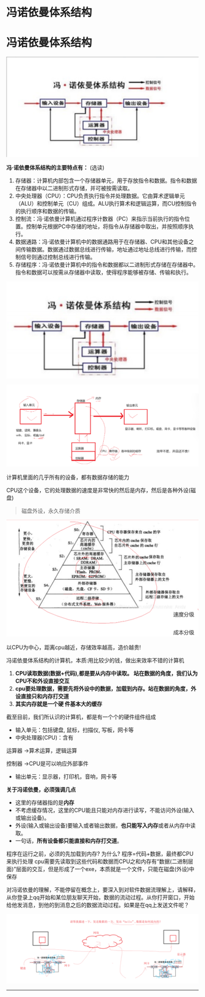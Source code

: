 # 冯诺依曼体系结构

# 冯诺依曼体系结构

![](image/image_Bg8lNj9B_D.png)

**冯·诺依曼体系结构的主要特点有：** (选读)

1.  存储器：计算机内部包含一个存储器单元，用于存放指令和数据。指令和数据在存储器中以二进制形式存储，并可被按需读取。
2.  中央处理器（CPU）：CPU负责执行指令并处理数据。它由算术逻辑单元（ALU）和控制单元（CU）组成。ALU执行算术和逻辑运算，而CU控制指令的执行顺序和数据的传输。
3.  控制流：冯·诺依曼计算机通过程序计数器（PC）来指示当前执行的指令位置。控制单元根据PC中存储的地址，将指令从存储器中取出，并按照顺序执行。
4.  数据通路：冯·诺依曼计算机中的数据通路用于在存储器、CPU和其他设备之间传输数据。数据通过数据总线进行传输，地址通过地址总线进行传输，而控制信号则通过控制总线进行传输。
5.  存储程序：冯·诺依曼计算机中的指令和数据都以二进制形式存储在存储器中。指令和数据可以按需从存储器中读取，使得程序能够被存储、传输和执行。

![](image/image_VPL2R8vgdd.png)

![](image/image_jtJ-Pn1jC3.png)

计算机里面的几乎所有的设备，都有数据存储的能力

CPU这个设备，它的处理数据的速度是非常快的然后是内存，然后是各种外设(磁盘)

> 磁盘外设，永久存储介质

![](image/image_BEmKSKSFXh.png)

以CPU为中心，距离cpu越近，存储效率越高，造价越贵!

冯诺依曼体系结构的计算机，本质:用比较少的钱，做出来效率不错的计算机

1.  **CPU读取数据(数据+代码),都是要从内存中读取。 站在数据的角度，我们认为CPU不和外设直接交互**
2.  **cpu要处理数据，需要先将外设中的数据，加载到内存。站在数据的角度，外设直接只和内存打交道**
3.  **其实内存就是一个硬 件基本大的缓存**

截至目前，我们所认识的计算机，都是有一个个的硬件组件组成

-   输入单元：包括键盘, 鼠标，扫描仪, 写板，网卡等
-   中央处理器(CPU)：含有

&#x20;       运算器 →算术运算，逻辑运算

&#x20;       控制器 →CPU是可以响应外部事件

-   输出单元：显示器，打印机，音响，网卡等

**关于冯诺依曼，必须强调几点**

-   这里的存储器指的是**内存**
-   不考虑缓存情况，这里的CPU能且只能对内存进行读写，不能访问外设(输入或输出设备)。
-   外设(输入或输出设备)要输入或者输出数据，**也只能写入内存**或者从内存中读取。
-   一句话，**所有设备都只能直接和内存打交道**。

程序在运行之前，必须的先加载到内存? 为什么? 程序=代码+数据，最终都CPU来执行处理 cpu需要先读取到这些代码和数据而CPU之和内存有“数据(二进制层面)”层面的交互，但是形成了一个exe，本质就是一个文件，只能在磁盘(外设)中保存

对冯诺依曼的理解，不能停留在概念上，要深入到对软件数据流理解上，请解释，从你登录上qq开始和某位朋友聊天开始，数据的流动过程。从你打开窗口，开始给他发消息，到他的到消息之后的数据流动过程。如果是在qq上发送文件呢？

![](image/image_D7wovoJ2TU.png)

***
